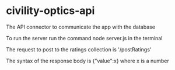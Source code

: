 # civility-optics-api
The API connector to communicate the app with the database 

To run the server run the command node server.js in the terminal

The request to post to the ratings collection is '/postRatings'

The syntax of the response body is {"value":x} where x is a number
